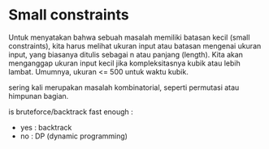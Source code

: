 # Small constraints

Untuk menyatakan bahwa sebuah masalah memiliki batasan kecil (small constraints), kita harus melihat ukuran input atau batasan mengenai ukuran input, yang biasanya ditulis sebagai n atau panjang (length). Kita akan menganggap ukuran input kecil jika kompleksitasnya kubik atau lebih lambat. Umumnya, ukuran <= 500 untuk waktu kubik.

sering kali merupakan masalah kombinatorial, seperti permutasi atau himpunan bagian.

is bruteforce/backtrack fast enough :

- yes : backtrack
- no : DP (dynamic programming)
